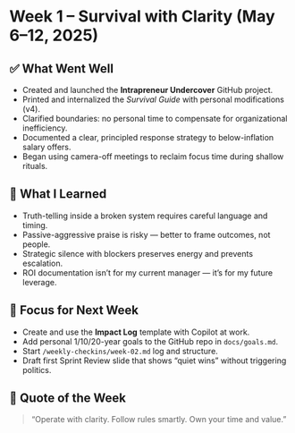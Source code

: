 # Week 1 – Survival with Clarity (May 6–12, 2025)

## ✅ What Went Well
- Created and launched the **Intrapreneur Undercover** GitHub project.
- Printed and internalized the *Survival Guide* with personal modifications (v4).
- Clarified boundaries: no personal time to compensate for organizational inefficiency.
- Documented a clear, principled response strategy to below-inflation salary offers.
- Began using camera-off meetings to reclaim focus time during shallow rituals.

## 🧠 What I Learned
- Truth-telling inside a broken system requires careful language and timing.
- Passive-aggressive praise is risky — better to frame outcomes, not people.
- Strategic silence with blockers preserves energy and prevents escalation.
- ROI documentation isn’t for my current manager — it’s for my future leverage.

## 🧭 Focus for Next Week
- Create and use the **Impact Log** template with Copilot at work.
- Add personal 1/10/20-year goals to the GitHub repo in `docs/goals.md`.
- Start `/weekly-checkins/week-02.md` log and structure.
- Draft first Sprint Review slide that shows “quiet wins” without triggering politics.

## 💬 Quote of the Week
> “Operate with clarity. Follow rules smartly. Own your time and value.”
